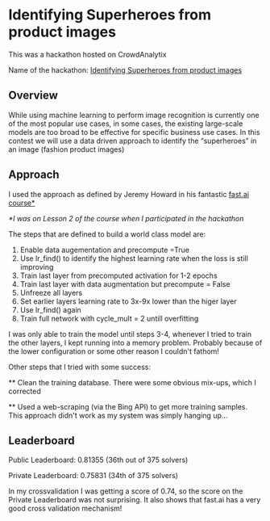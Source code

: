 # Identifying Superheroes from product images
This was a hackathon hosted on CrowdAnalytix

Name of the hackathon: [Identifying Superheroes from product images](https://www.crowdanalytix.com/contests/identifying-superheroes-from-product-images)



## Overview
While using machine learning to perform image recognition is currently one of the most popular use cases, in some cases, the existing large-scale models are too broad to be effective for specific business use cases. In this contest we will use a data driven approach to identify the “superheroes” in an image (fashion product images)

## Approach

I used the approach as defined by Jeremy Howard in his fantastic [fast.ai course*](http://course.fast.ai/)

_*I was on Lesson 2 of the course when I participated in the hackathon_

The steps that are defined to build a world class model are:
1) Enable data augementation and precompute =True
2) Use lr_find() to identify the highest learning rate when the loss is still improving
3) Train last layer from precomputed activation for 1-2 epochs
4) Train last layer with data augmentation but precompute = False
5) Unfreeze all layers
6) Set earlier layers learning rate to 3x-9x lower than the higer layer
7) Use lr_find() again
8) Train full network with cycle_mult = 2 untill overfitting

I was only able to train the model until steps 3-4, whenever I tried to train the other layers, I kept running into a memory problem. Probably because of the lower configuration or some other reason I couldn't fathom! 

Other steps that I tried with some success:

** Clean the training database. There were some obvious mix-ups, which I corrected

** Used a web-scraping (via the Bing API) to get more training samples. This approach didn't work as my system was simply hanging up...


## Leaderboard

Public Leaderboard: 0.81355 (36th out of 375 solvers)

Private Leaderboard: 0.75831 (34th of 375 solvers)

In my crossvalidation I was getting a score of 0.74, so the score on the Private Leaderboard was not surprising.
It also shows that fast.ai has a very good cross validation mechanism!


